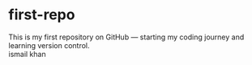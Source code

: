 # first-repo
This is my first repository on GitHub — starting my coding journey and learning version control.
<br>
ismail khan
